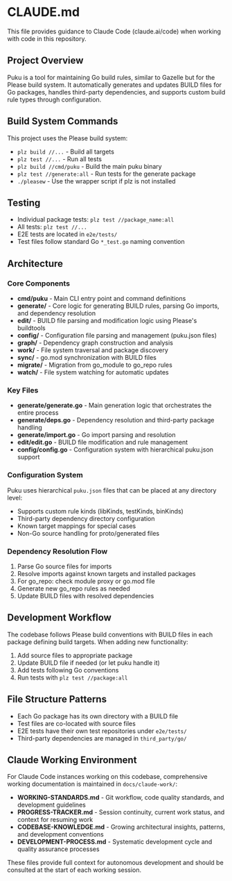 # CLAUDE.md

This file provides guidance to Claude Code (claude.ai/code) when working with code in this repository.

## Project Overview

Puku is a tool for maintaining Go build rules, similar to Gazelle but for the Please build system. It automatically generates and updates BUILD files for Go packages, handles third-party dependencies, and supports custom build rule types through configuration.

## Build System Commands

This project uses the Please build system:

- `plz build //...` - Build all targets
- `plz test //...` - Run all tests  
- `plz build //cmd/puku` - Build the main puku binary
- `plz test //generate:all` - Run tests for the generate package
- `./pleasew` - Use the wrapper script if plz is not installed

## Testing

- Individual package tests: `plz test //package_name:all`
- All tests: `plz test //...`
- E2E tests are located in `e2e/tests/`
- Test files follow standard Go `*_test.go` naming convention

## Architecture

### Core Components

- **cmd/puku** - Main CLI entry point and command definitions
- **generate/** - Core logic for generating BUILD rules, parsing Go imports, and dependency resolution
- **edit/** - BUILD file parsing and modification logic using Please's buildtools
- **config/** - Configuration file parsing and management (puku.json files)
- **graph/** - Dependency graph construction and analysis
- **work/** - File system traversal and package discovery
- **sync/** - go.mod synchronization with BUILD files
- **migrate/** - Migration from go_module to go_repo rules
- **watch/** - File system watching for automatic updates

### Key Files

- **generate/generate.go** - Main generation logic that orchestrates the entire process
- **generate/deps.go** - Dependency resolution and third-party package handling
- **generate/import.go** - Go import parsing and resolution
- **edit/edit.go** - BUILD file modification and rule management
- **config/config.go** - Configuration system with hierarchical puku.json support

### Configuration System

Puku uses hierarchical `puku.json` files that can be placed at any directory level:
- Supports custom rule kinds (libKinds, testKinds, binKinds)
- Third-party dependency directory configuration
- Known target mappings for special cases
- Non-Go source handling for proto/generated files

### Dependency Resolution Flow

1. Parse Go source files for imports
2. Resolve imports against known targets and installed packages
3. For go_repo: check module proxy or go.mod file
4. Generate new go_repo rules as needed
5. Update BUILD files with resolved dependencies

## Development Workflow

The codebase follows Please build conventions with BUILD files in each package defining build targets. When adding new functionality:

1. Add source files to appropriate package
2. Update BUILD file if needed (or let puku handle it)
3. Add tests following Go conventions
4. Run tests with `plz test //package:all`

## File Structure Patterns

- Each Go package has its own directory with a BUILD file
- Test files are co-located with source files
- E2E tests have their own test repositories under `e2e/tests/`
- Third-party dependencies are managed in `third_party/go/`

## Claude Working Environment

For Claude Code instances working on this codebase, comprehensive working documentation is maintained in `docs/claude-work/`:

- **WORKING-STANDARDS.md** - Git workflow, code quality standards, and development guidelines
- **PROGRESS-TRACKER.md** - Session continuity, current work status, and context for resuming work
- **CODEBASE-KNOWLEDGE.md** - Growing architectural insights, patterns, and development conventions
- **DEVELOPMENT-PROCESS.md** - Systematic development cycle and quality assurance processes

These files provide full context for autonomous development and should be consulted at the start of each working session.